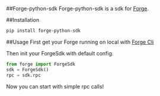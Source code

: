 ##Forge-python-sdk
Forge-python-sdk is a sdk for [Forge](https://github.com/ArcBlock/forge).

##Installation
```sh
pip install forge-python-sdk
```

##Usage
First get your Forge running on local with [Forge Cli](https://github.com/ArcBlock/forge-js/tree/master/packages/forge-cli)

Then init your ForgeSdk with default config.
```python
from forge import ForgeSdk
sdk = ForgeSdk()
rpc = sdk.rpc
```
Now you can start with simple rpc calls!
